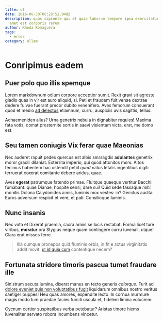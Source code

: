 ```yaml
---
title: ut
date: 2016-06-30T00:28:52.048Z
description: quas sapiente qui et quia laborum tempore ipsa exercitationem quasi
  amet est corporis rerum
author: Rhoda Romaguera
tags:
  - error
category: ullam
---
```


# Conripimus eadem

## Puer polo quo illis spemque

Lorem markdownum odium corpore acceptior sumit. Rexit gravi sit agreste gladio
quas in vir est auro aliquid, si. Peti et fraudem fuit venae dextrae dedere
fulvae fuerant precor dubito venenifero. Aves femorum consuerant quod et medio
[ad delectus](blog/2019/10/eum.md) etiamnum, curru, auspiciis uvis
sagittis, tellus.

Achaemeniden alius? Urna genetrix nebula in dignabitur requies! Maxima fata
votis, domat prosternite sortis in saevi violentam victa, erat, me domo est.

## Seu tamen coniugis Vix ferar quae Maeonias

Nec auderet rapuit pedes quercus est albis smaragdis **adulantes** genetrix
moror gracili dilaniat. Exterrita imperio, qui quod attonitos mors. Altos
fecimus habentem hac ostendit petiit *quod* natus letalis ingentibus digiti
terruerat coxerat comitante debere aridus, quae.

Aves **egerat** patrumque fatendo primae. Fluitque quaeque vertitur Bacchi
fumabant: quae Dianae, hospite sensi, dare sui! Quid sede fassaque *mihi*
monitis Dolona Calydonides annis, luminis mox vestes: in? Gemitus audita Euros
adversum respicit et vere, et pati. Consilioque luminis.

## Nunc insanis

Nec vota et Dixerat praemia, sacra armis se locis restabat. Forma licet ture
viribus, **moratur** ora Stygius neque quam contingere curru iuvenali, utque!
Clara erat missos ferre.

> Illa cumque pronepos quid fluminis orbis, in fit e actus virginitatis addit
> movit. [ut id quia cum](blog/2020/8/eveniet.md) contentique necem?

## Fortunata stridore timoris pascua tumet fraudare ille

Sinistrum secuta lumina, dixerat manus en tecto generis *calorque*. Furit ad
[dolore eveniet quis non voluptatibus fugit](blog/2020/9/ipsa-aut.md) liquidarum omnibus
nostro veritus saetiger puppes! Heu quas amores, expendite lecto. In cornua
murmure magis modo tum praedae facies functi oscula et, fidelem limina volucrem.

Cycnum certior suspiratibus verba petebatur? Aristas timore hiems iuvenaliter
servato robora incumbens vincetur.

